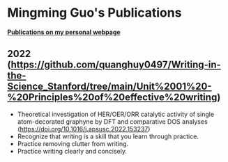 # Mingming Guo's Publications

[**Publications on my personal webpage**](http://www.guomm.top/Publication.html)

## 2022 (https://github.com/quanghuy0497/Writing-in-the-Science_Stanford/tree/main/Unit%2001%20-%20Principles%20of%20effective%20writing)
+ Theoretical investigation of HER/OER/ORR catalytic activity of single atom-decorated graphyne by DFT and comparative DOS analyses (https://doi.org/10.1016/j.apsusc.2022.153237)
+ Recognize that writing is a skill that you learn through practice.
+ Practice removing clutter from writing.
+ Practice writing clearly and concisely.
